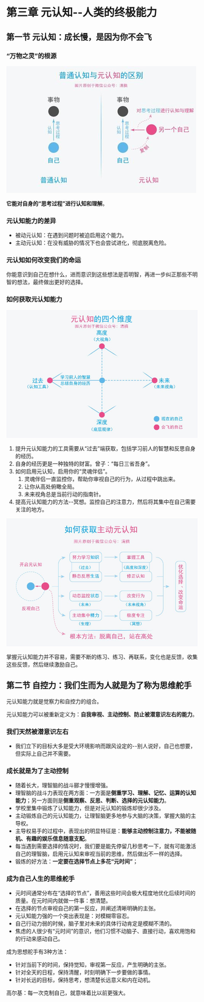 

# 第三章 元认知--人类的终极能力

## 第一节 元认知：成长慢，是因为你不会飞

### “万物之灵”的根源

![元认知区别](asset/元认知区别.jpeg)

**它能对自身的“思考过程”进行认知和理解**。

### 元认知能力的差异

* 被动元认知：在遇到问题时被迫启用这个能力。
* 主动元认知：在没有威胁的情况下也会尝试进化，彻底脱离危险。

### 元认知如何改变我们的命运

你能意识到自己在想什么，进而意识到这些想法是否明智，再进一步纠正那些不明智的想法，最终做出更好的选择。

### 如何获取元认知能力

![元认知维度](asset/元认知维度.jpeg)

1. 提升元认知能力的工具需要从“过去”端获取，包括学习前人的智慧和反思自身的经历。
2. 自身的经历更是一种独特的财富。曾子：“每日三省吾身”。
3. 如何启用元认知，启用你的“灵魂伴侣”。
   1. 灵魂伴侣一直监控你，帮助你审视自己的行为，从过程中跳出来。
   2. 让你从高处俯瞰全局。
   3. 未来视角总是当前行动的指南针。
4. 提高元认知能力的方法--冥想。监控自己的注意力，然后将其集中在自己需要关注的地方。

![主动元认知](asset/主动元认知.jpeg)

掌握元认知能力并不容易，需要不断的练习、练习、再联系，变化也是反馈，收集这些反馈，然后继续激励自己。

## 第二节 自控力：我们生而为人就是为了称为思维舵手

元认知能力就是觉察力和自控力的组合。

元认知能力可以被重新定义为：**自我审视、主动控制、防止被潜意识左右的能力**。

### 我们天然被潜意识左右

* 我们立下的目标大多是受大环境影响而跟风设定的--别人说好，自己也想要，但实际上自己并不需要。

### 成长就是为了主动控制

* 随着长大，理智脑的战斗郦才慢慢增强。
* 理智脑的战斗力表现在两方面：一方面是**侧重学习、理解、记忆、运算的认知能力**；另一方面则是**侧重观察、反思、判断、选择的元认知能力**。
* 学校里集中锻炼了认知能力，但是对元认知的锻炼却很少涉及。
* 主动锻炼自己的元认知能力，让理智脑更多地参与大脑的决策，掌握大脑的主导权。
* 主导权易手的过程中，表现出的明显特征是：**能够主动控制注意力，不能被随机、有趣的娱乐信息随意支配**。
* 每当遇到需要选择的情况时，我们要是能先停留几秒思考一下，就有可能激活自己的理智脑，启用元认知来审视当前的思维，然后做出不一样的选择。
* 锻炼的好方法：**一定要在选择节点上多花“元时间”**；

### 成为自己人生的思维舵手

* 元时间通常分布在“选择的节点”，善用这些时间会极大程度地优化后续时间的质量。在元时间内就做一件事：想清楚。
* 在选择的节点审视自己的第一反应，并阐述清晰明确的主张。
* 元认知能力强的一个突出表现是：对模糊零容忍。
* 自己行动力弱的时候，脑子里对未来的具体行动肯定是模糊不清的。
* 焦虑的人很少有“元时间”的意识，他们习惯不动脑子、直接行动，喜欢用饱和的行动来感动自己。

成为思想舵手有3种方法：

* 针对当前下的时间，保持觉知，审视第一反应，产生明确的主张。
* 针对全天的日程，保持清醒，时刻明确下一步要做的事情。
* 针对长远的目标，保持思考，想清楚长远意义和内在动机。

高尔基：每一次克制自己，就意味着比以前更强大。